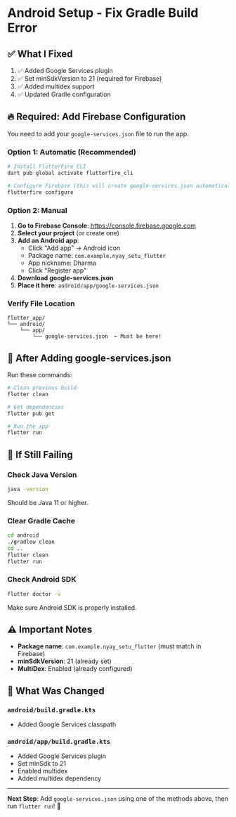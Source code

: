# Android Setup - Fix Gradle Build Error

## ✅ What I Fixed

1. ✅ Added Google Services plugin
2. ✅ Set minSdkVersion to 21 (required for Firebase)
3. ✅ Added multidex support
4. ✅ Updated Gradle configuration

## 🔥 Required: Add Firebase Configuration

You need to add your `google-services.json` file to run the app.

### Option 1: Automatic (Recommended)

```bash
# Install FlutterFire CLI
dart pub global activate flutterfire_cli

# Configure Firebase (this will create google-services.json automatically)
flutterfire configure
```

### Option 2: Manual

1. **Go to Firebase Console**: https://console.firebase.google.com
2. **Select your project** (or create one)
3. **Add an Android app**:
   - Click "Add app" → Android icon
   - Package name: `com.example.nyay_setu_flutter`
   - App nickname: Dharma
   - Click "Register app"
4. **Download google-services.json**
5. **Place it here**: `android/app/google-services.json`

### Verify File Location

```
flutter_app/
└── android/
    └── app/
        └── google-services.json  ← Must be here!
```

## 🚀 After Adding google-services.json

Run these commands:

```bash
# Clean previous build
flutter clean

# Get dependencies
flutter pub get

# Run the app
flutter run
```

## 🔧 If Still Failing

### Check Java Version

```bash
java -version
```

Should be Java 11 or higher.

### Clear Gradle Cache

```bash
cd android
./gradlew clean
cd ..
flutter clean
flutter run
```

### Check Android SDK

```bash
flutter doctor -v
```

Make sure Android SDK is properly installed.

## ⚠️ Important Notes

- **Package name**: `com.example.nyay_setu_flutter` (must match in Firebase)
- **minSdkVersion**: 21 (already set)
- **MultiDex**: Enabled (already configured)

## 📝 What Was Changed

### `android/build.gradle.kts`
- Added Google Services classpath

### `android/app/build.gradle.kts`
- Added Google Services plugin
- Set minSdk to 21
- Enabled multidex
- Added multidex dependency

---

**Next Step**: Add `google-services.json` using one of the methods above, then run `flutter run`! 🚀
